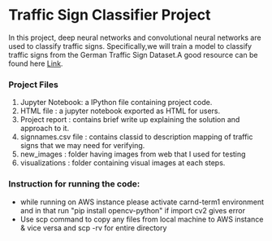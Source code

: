 # Traffic Sign Classifier Project
In this project, deep neural networks and convolutional neural networks are used to classify traffic signs. Specifically,we will train a model to classify traffic signs from the German Traffic Sign Dataset.A good resource can be found here [Link](https://medium.com/@ckyrkou/udacity-sdc-nanodegree-term-1-project-2-traffic-sign-classifier-8d8a30e735b8).

### Project Files
1. Jupyter Notebook: a IPython file containing project code.
2. HTML file : a jupyter notebook exported as HTML for users.
3. Project report : contains brief write up explaining the solution and approach to it.
4. signnames.csv file : contains classid to description mapping of traffic signs that we may need for verifying.
5. new_images : folder having images from web that I used for testing
6. visualizations : folder containing visual images at each steps.

### Instruction for running the code:
- while running on AWS instance please activate carnd-term1 environment and in that run "pip install opencv-python" if import cv2 gives error
- Use scp command to copy any files from local machine to AWS instance & vice versa and scp -rv for entire directory
